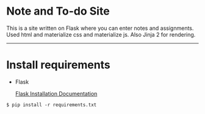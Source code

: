 # Note and To-do Site

This is a site written on Flask where you can enter notes and assignments. Used html and materialize css and materialize js. Also Jinja 2 for rendering.

---

# Install requirements

- Flask
  
  [Flask Installation Documentation](https://flask.palletsprojects.com/en/2.0.x/installation/)

``$ pip install -r requirements.txt``